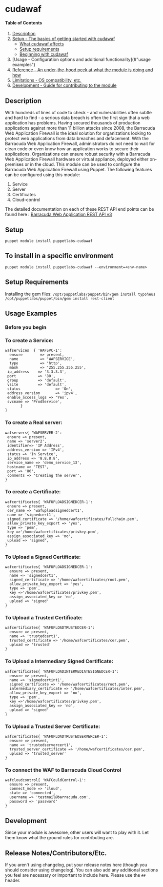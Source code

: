 # cudawaf

#### Table of Contents

1. [Description](#description)
2. [Setup - The basics of getting started with cudawaf](#setup)
    * [What cudawaf affects](#what-cudawaf-affects)
    * [Setup requirements](#setup-requirements)
    * [Beginning with cudawaf](#beginning-with-cudawaf)
3. [Usage - Configuration options and additional functionality](#"usage examples")
4. [Reference - An under-the-hood peek at what the module is doing and how](#reference)
5. [Limitations - OS compatibility, etc.](#limitations)
6. [Development - Guide for contributing to the module](#development)

## Description

With hundreds of lines of code to check - and vulnerabilities often subtle and hard to find - a serious data breach is often the first sign that a web application has problems. Having secured thousands of production applications against more than 11 billion attacks since 2008, the Barracuda Web Application Firewall is the ideal solution for organizations looking to protect web applications from data breaches and defacement. With the Barracuda Web Application Firewall, administrators do not need to wait for clean code or even know how an application works to secure their applications. Organizations can ensure robust security with a Barracuda Web Application Firewall hardware or virtual appliance, deployed either on-premises or in the cloud.
This module can be used to configure the Barracuda Web Application Firewall using Puppet. The following features can be configured using this module:

1. Service
2. Server
3. Certificates
4. Cloud-control

The detailed documentation on each of these REST API end points can be found here : [Barracuda Web Application REST API v3](https://campus.barracuda.com/product/webapplicationfirewall/api)

## Setup
`puppet module install puppetlabs-cudawaf`

## To install in a specific environment
`puppet module install puppetlabs-cudawaf --environment=<env-name>`

## Setup Requirements

Installing the gem files:
`/opt/puppetlabs/puppet/bin/gem install typoheus`
`/opt/puppetlabs/puppet/bin/gem install rest-client`

## Usage Examples

### Before you begin
### To create a Service:
```
wafservices  { 'WAFSVC-1':
  ensure        => present,
  name          => 'WAFSERVICE',
  type          => 'http',
  mask          => '255.255.255.255',
 ip_address    => '3.3.3.3',
 port          => '80',
 group         => 'default',
 vsite         => 'default',
 status                => 'On',
 address_version       => 'ipv4',
 enable_access_logs => 'Yes',
 svcname => 'ProdService',
       }
}
```
### To create a Real server:
```
wafservers{ 'WAFSERVER-2':
 ensure => present,
 name => 'server2',
 identifier=> 'IP Address',
 address_version => 'IPv4',
 status => 'In Service',
 ip_address => '8.8.8.8',
 service_name => 'demo_service_13',
 hostname => 'TEST',
 port => '80',
 comments => 'Creating the server',
}
```
### To create a Certificate:
```
wafcertificates{ 'WAFUPLOADSIGNEDCER-1':
 ensure => present,
 cer_name => 'wafuploadsignedcert1',
 name => 'signedcert1',
 signed_certificate => '/home/wafcertificates/fullchain.pem',
 allow_private_key_export => 'yes',
 type => 'pem',
 key =>'/home/wafcertificates/privkey.pem',
 assign_associated_key => 'no',
 upload => 'signed',
}
```
### To Upload a Signed Certificate:
```
wafcertificates{ 'WAFUPLOADSIGNEDCER-1':
  ensure => present,
  name => 'signedcert1',
  signed_certificate => '/home/wafcertificates/root.pem',
  allow_private_key_export => 'yes',
  type => 'pem',
  key =>'/home/wafcertificates/privkey.pem',
  assign_associated_key => 'no',
  upload => 'signed'
}

```
### To Upload a Trusted Certificate:
```
wafcertificates{ 'WAFUPLOADTRUSTEDCER-1':
  ensure => present,
  name => 'trustedcert1',
  trusted_certificate => '/home/wafcertificates/cer.pem',
  upload => 'trusted'
}

```
### To Upload a Intermediary Signed Certificate:
```
wafcertificates{ 'WAFUPLOADINTERMEDIATESIGNEDCER-1':
  ensure => present,
  name => 'signedcertint1',
  signed_certificate => '/home/wafcertificates/root.pem',
  intermediary_certificate => '/home/wafcertificates/inter.pem',
  allow_private_key_export => 'no',
  type => 'pem',
  key =>'/home/wafcertificates/privkey.pem',
  assign_associated_key => 'no',
  upload => 'signed'
}

```
### To Upload a Trusted Server Certificate:
```
wafcertificates{ 'WAFUPLOADTRUSTEDSERVERCER-1':
  ensure => present,
  name => 'trustedservercert1',
  trusted_server_certificate => '/home/wafcertificates/cer.pem',
  upload => 'trusted_server'
}
```
### To connect the WAF to Barracuda Cloud Control
```
wafcloudcontrol{ 'WAFCouldControl-1':
  ensure => present,
  connect_mode => 'cloud',
  state => 'connected',
  username => 'testmail@barracuda.com',
  password => 'password'
}
```

## Development

Since your module is awesome, other users will want to play with it. Let them
know what the ground rules for contributing are.

## Release Notes/Contributors/Etc.

If you aren't using changelog, put your release notes here (though you should
consider using changelog). You can also add any additional sections you feel
are necessary or important to include here. Please use the `## ` header.

